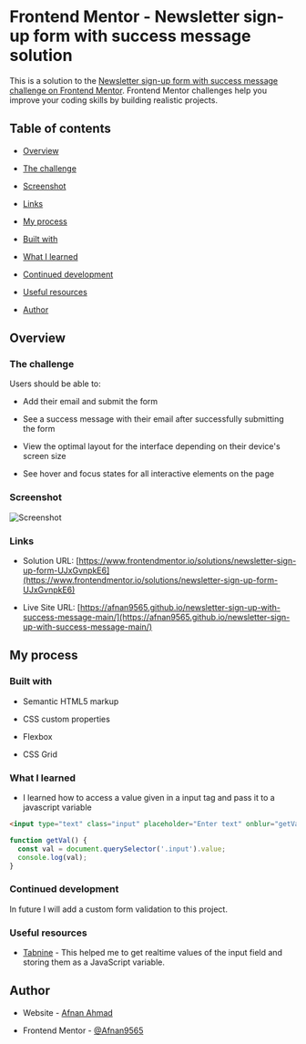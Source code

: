
# Frontend Mentor - Newsletter sign-up form with success message solution

  

This is a solution to the [Newsletter sign-up form with success message challenge on Frontend Mentor](https://www.frontendmentor.io/challenges/newsletter-signup-form-with-success-message-3FC1AZbNrv). Frontend Mentor challenges help you improve your coding skills by building realistic projects.

  

## Table of contents

  

- [Overview](#overview)

- [The challenge](#the-challenge)

- [Screenshot](#screenshot)

- [Links](#links)

- [My process](#my-process)

- [Built with](#built-with)

- [What I learned](#what-i-learned)

- [Continued development](#continued-development)

- [Useful resources](#useful-resources)

- [Author](#author)



  


  

## Overview

  

### The challenge

  

Users should be able to:

  

- Add their email and submit the form

- See a success message with their email after successfully submitting the form


- View the optimal layout for the interface depending on their device's screen size

- See hover and focus states for all interactive elements on the page

  

### Screenshot

  
![Screenshot](https://ibb.co/nngzTJh)

### Links

  

- Solution URL: [https://www.frontendmentor.io/solutions/newsletter-sign-up-form-UJxGvnpkE6](https://www.frontendmentor.io/solutions/newsletter-sign-up-form-UJxGvnpkE6)

- Live Site URL: [https://afnan9565.github.io/newsletter-sign-up-with-success-message-main/](https://afnan9565.github.io/newsletter-sign-up-with-success-message-main/)

  

## My process

  

### Built with

  

- Semantic HTML5 markup

- CSS custom properties

- Flexbox

- CSS Grid

  

### What I learned

  - I learned how to access a value given in a input tag and pass it to a javascript variable

  

```html
<input type="text" class="input" placeholder="Enter text" onblur="getVal()">
```



```js
function getVal() {
  const val = document.querySelector('.input').value;
  console.log(val);
}
```

  


  

### Continued development

  

In future I will add a custom form validation to this project.
  

  

### Useful resources

  

- [Tabnine](https://www.tabnine.com/academy/javascript/get-value-of-input/) - This helped me to get realtime values of the input field and storing them as a JavaScript variable.



  

## Author

  

- Website - [Afnan Ahmad](https://afnan9565.github.io/portfolio/)

- Frontend Mentor - [@Afnan9565](https://www.frontendmentor.io/profile/Afnan9565)

